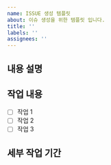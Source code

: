 ```yaml
---
name: ISSUE 생성 템플릿
about: 이슈 생성을 위한 템플릿 입니다.
title: ''
labels: ''
assignees: ''
---
```


## 내용 설명

## 작업 내용

- [ ] 작업 1
- [ ] 작업 2
- [ ] 작업 3

## 세부 작업 기간

<!-- 예상하는 작업 기간을 작성해주세요 ex. 1일 or 3시간 -->

<!--## 참고 사항-->
